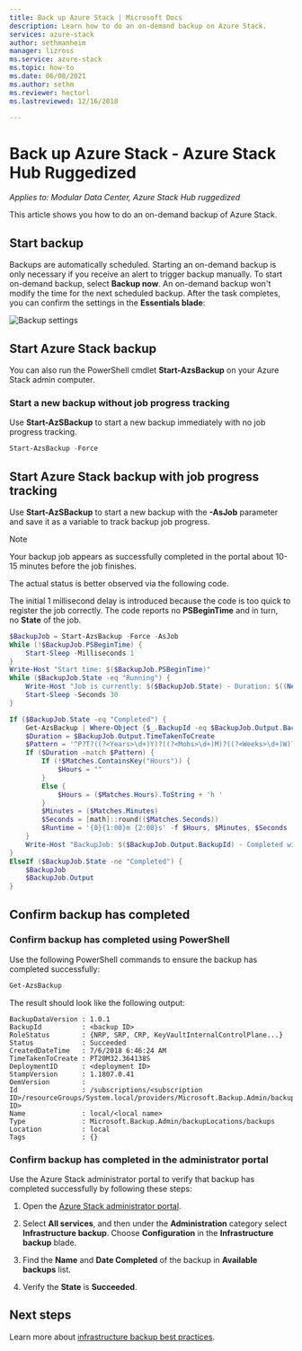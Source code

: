 ```yaml
---
title: Back up Azure Stack | Microsoft Docs
description: Learn how to do an on-demand backup on Azure Stack.
services: azure-stack
author: sethmanheim
manager: lizross
ms.service: azure-stack
ms.topic: how-to
ms.date: 06/08/2021
ms.author: sethm
ms.reviewer: hectorl
ms.lastreviewed: 12/16/2018

---
```


# Back up Azure Stack - Azure Stack Hub Ruggedized

*Applies to: Modular Data Center, Azure Stack Hub ruggedized*

This article shows you how to do an on-demand backup of Azure Stack.

## Start backup

Backups are automatically scheduled. Starting an on-demand backup is only necessary if you receive an alert to trigger backup manually. To start on-demand backup, select **Backup now**. An on-demand backup won't modify the time for the next scheduled backup. After the task completes, you can confirm the settings in the **Essentials blade**:

![Backup settings](media/azure-stack-backup-back-up-azure-stack-tzl/on-demand-backup.png)

## Start Azure Stack backup

You can also run the PowerShell cmdlet **Start-AzsBackup** on your Azure Stack admin computer.

### Start a new backup without job progress tracking

Use **Start-AzSBackup** to start a new backup immediately with no job progress tracking.

```powershell
Start-AzsBackup -Force
```

## Start Azure Stack backup with job progress tracking

Use **Start-AzSBackup** to start a new backup with the **-AsJob** parameter and save it as a variable to track backup job progress.

> [!NOTE]
> Your backup job appears as successfully completed in the portal about 10-15 minutes before the job finishes.
>
> The actual status is better observed via the following code.

The initial 1 millisecond delay is introduced because the code is too quick to register the job correctly. The code reports no **PSBeginTime** and in turn, no **State** of the job.

```powershell
$BackupJob = Start-AzsBackup -Force -AsJob
While (!$BackupJob.PSBeginTime) {
    Start-Sleep -Milliseconds 1
}
Write-Host "Start time: $($BackupJob.PSBeginTime)"
While ($BackupJob.State -eq "Running") {
    Write-Host "Job is currently: $($BackupJob.State) - Duration: $((New-TimeSpan -Start ($BackupJob.PSBeginTime) -End (Get-Date)).ToString().Split(".")[0])"
    Start-Sleep -Seconds 30
}

If ($BackupJob.State -eq "Completed") {
    Get-AzsBackup | Where-Object {$_.BackupId -eq $BackupJob.Output.BackupId}
    $Duration = $BackupJob.Output.TimeTakenToCreate
    $Pattern = '^P?T?((?<Years>\d+)Y)?((?<Mohs>\d+)M)?((?<Weeks>\d+)W)?((?<Days>\d+)D)?(T((?<Hours>\d+)H)?((?<Minutes>\d+)M)?((?<Seconds>\d*(\.)?\d*)S)?)$'
    If ($Duration -match $Pattern) {
        If (!$Matches.ContainsKey("Hours")) {
            $Hours = ""
        } 
        Else {
            $Hours = ($Matches.Hours).ToString + 'h '
        }
        $Minutes = ($Matches.Minutes)
        $Seconds = [math]::round(($Matches.Seconds))
        $Runtime = '{0}{1:00}m {2:00}s' -f $Hours, $Minutes, $Seconds
    }
    Write-Host "BackupJob: $($BackupJob.Output.BackupId) - Completed with Status: $($BackupJob.Output.Status) - It took: $($Runtime) to run" -ForegroundColor Green
}
ElseIf ($BackupJob.State -ne "Completed") {
    $BackupJob
    $BackupJob.Output
}
```

## Confirm backup has completed

### Confirm backup has completed using PowerShell

Use the following PowerShell commands to ensure the backup has completed successfully:

```powershell
Get-AzsBackup
```

The result should look like the following output:

```shell
BackupDataVersion : 1.0.1
BackupId          : <backup ID>
RoleStatus        : {NRP, SRP, CRP, KeyVaultInternalControlPlane...}
Status            : Succeeded
CreatedDateTime   : 7/6/2018 6:46:24 AM
TimeTakenToCreate : PT20M32.364138S
DeploymentID      : <deployment ID>
StampVersion      : 1.1807.0.41
OemVersion        : 
Id                : /subscriptions/<subscription ID>/resourceGroups/System.local/providers/Microsoft.Backup.Admin/backupLocations/local/backups/<backup ID>
Name              : local/<local name>
Type              : Microsoft.Backup.Admin/backupLocations/backups
Location          : local
Tags              : {}
```

### Confirm backup has completed in the administrator portal

Use the Azure Stack administrator portal to verify that backup has completed successfully by following these steps:

1. Open the [Azure Stack administrator portal](../../operator/azure-stack-manage-portals.md).

2. Select **All services**, and then under the **Administration** category select **Infrastructure backup**. Choose **Configuration** in the **Infrastructure backup** blade.

3. Find the **Name** and **Date Completed** of the backup in **Available backups** list.

4. Verify the **State** is **Succeeded**.

## Next steps

Learn more about [infrastructure backup best practices](azure-stack-backup-best-practices-tzl.md).

